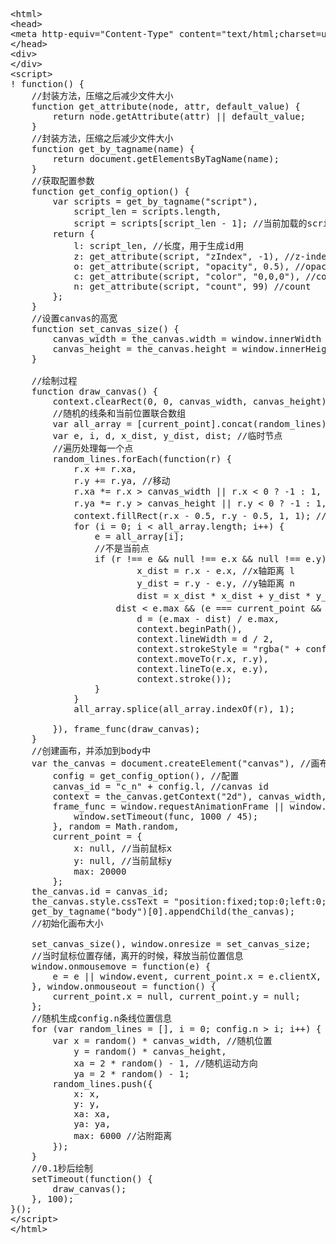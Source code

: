 <pre class="prettyprint lang-js linenums">&lt;html&gt;
&lt;head&gt;
&lt;meta http-equiv="Content-Type" content="text/html;charset=utf-8"&gt;
&lt;/head&gt;
&lt;div&gt;
&lt;/div&gt;
&lt;script&gt;
! function() {
	//封装方法，压缩之后减少文件大小
	function get_attribute(node, attr, default_value) {
		return node.getAttribute(attr) || default_value;
	}
	//封装方法，压缩之后减少文件大小
	function get_by_tagname(name) {
		return document.getElementsByTagName(name);
	}
	//获取配置参数
	function get_config_option() {
		var scripts = get_by_tagname("script"),
			script_len = scripts.length,
			script = scripts[script_len - 1]; //当前加载的script
		return {
			l: script_len, //长度，用于生成id用
			z: get_attribute(script, "zIndex", -1), //z-index
			o: get_attribute(script, "opacity", 0.5), //opacity
			c: get_attribute(script, "color", "0,0,0"), //color
			n: get_attribute(script, "count", 99) //count
		};
	}
	//设置canvas的高宽
	function set_canvas_size() {
		canvas_width = the_canvas.width = window.innerWidth || document.documentElement.clientWidth || document.body.clientWidth, 
		canvas_height = the_canvas.height = window.innerHeight || document.documentElement.clientHeight || document.body.clientHeight;
	}

	//绘制过程
	function draw_canvas() {
		context.clearRect(0, 0, canvas_width, canvas_height);
		//随机的线条和当前位置联合数组
		var all_array = [current_point].concat(random_lines);
		var e, i, d, x_dist, y_dist, dist; //临时节点
		//遍历处理每一个点
		random_lines.forEach(function(r) {
			r.x += r.xa, 
			r.y += r.ya, //移动
			r.xa *= r.x &gt; canvas_width || r.x &lt; 0 ? -1 : 1, 
			r.ya *= r.y &gt; canvas_height || r.y &lt; 0 ? -1 : 1, //碰到边界，反向反弹
			context.fillRect(r.x - 0.5, r.y - 0.5, 1, 1); //绘制一个宽高为1的点
			for (i = 0; i &lt; all_array.length; i++) {
				e = all_array[i];
				//不是当前点
				if (r !== e &amp;&amp; null !== e.x &amp;&amp; null !== e.y) {
						x_dist = r.x - e.x, //x轴距离 l
						y_dist = r.y - e.y, //y轴距离 n
						dist = x_dist * x_dist + y_dist * y_dist; //总距离, m
					dist &lt; e.max &amp;&amp; (e === current_point &amp;&amp; dist &gt;= e.max / 2 &amp;&amp; (r.x -= 0.03 * x_dist, r.y -= 0.03 * y_dist), //靠近的时候加速
						d = (e.max - dist) / e.max, 
						context.beginPath(), 
						context.lineWidth = d / 2, 
						context.strokeStyle = "rgba(" + config.c + "," + (d + 0.2) + ")", 
						context.moveTo(r.x, r.y), 
						context.lineTo(e.x, e.y), 
						context.stroke());
				}
			}
			all_array.splice(all_array.indexOf(r), 1);

		}), frame_func(draw_canvas);
	}
	//创建画布，并添加到body中
	var the_canvas = document.createElement("canvas"), //画布
		config = get_config_option(), //配置
		canvas_id = "c_n" + config.l, //canvas id
		context = the_canvas.getContext("2d"), canvas_width, canvas_height, 
		frame_func = window.requestAnimationFrame || window.webkitRequestAnimationFrame || window.mozRequestAnimationFrame || window.oRequestAnimationFrame || window.msRequestAnimationFrame || function(func) {
			window.setTimeout(func, 1000 / 45);
		}, random = Math.random, 
		current_point = {
			x: null, //当前鼠标x
			y: null, //当前鼠标y
			max: 20000
		};
	the_canvas.id = canvas_id;
	the_canvas.style.cssText = "position:fixed;top:0;left:0;z-index:" + config.z + ";opacity:" + config.o;
	get_by_tagname("body")[0].appendChild(the_canvas);
	//初始化画布大小

	set_canvas_size(), window.onresize = set_canvas_size;
	//当时鼠标位置存储，离开的时候，释放当前位置信息
	window.onmousemove = function(e) {
		e = e || window.event, current_point.x = e.clientX, current_point.y = e.clientY;
	}, window.onmouseout = function() {
		current_point.x = null, current_point.y = null;
	};
	//随机生成config.n条线位置信息
	for (var random_lines = [], i = 0; config.n &gt; i; i++) {
		var x = random() * canvas_width, //随机位置
			y = random() * canvas_height,
			xa = 2 * random() - 1, //随机运动方向
			ya = 2 * random() - 1;
		random_lines.push({
			x: x,
			y: y,
			xa: xa,
			ya: ya,
			max: 6000 //沾附距离
		});
	}
	//0.1秒后绘制
	setTimeout(function() {
		draw_canvas();
	}, 100);
}();
&lt;/script&gt;
&lt;/html&gt;</pre>